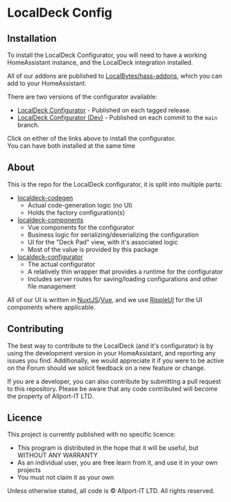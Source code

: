 # LocalDeck Config

## Installation

To install the LocalDeck Configurator, you will need to have a working HomeAssistant instance, and the LocalDeck integration installed.

All of our addons are published to  [LocalBytes/hass-addons](https://github.com/LocalBytes/hass-addons), which you can add to your HomeAssistant.

There are two versions of the configurator available:
- [LocalDeck Configurator] - Published on each tagged release.
- [LocalDeck Configurator (Dev)] - Published on each commit to the `main` branch.

Click on either of the links above to install the configurator.  
You can have both installed at the same time

[LocalDeck Configurator]: https://my.home-assistant.io/redirect/supervisor_addon/?repository_url=https%3A%2F%2Fgithub.com%2FLocalBytes%2Fhass-addons&addon=f0d5d1e0_localdeck-configurator
[LocalDeck Configurator (Dev)]: https://my.home-assistant.io/redirect/supervisor_addon/?repository_url=https%3A%2F%2Fgithub.com%2FLocalBytes%2Fhass-addons&addon=f0d5d1e0_localdeck-configurator-dev

## About

This is the repo for the LocalDeck configurator, it is split into multiple parts:

- [localdeck-codegen](./packages/localdeck-codegen) 
    - Actual code-generation logic (no UI)
    - Holds the factory configuration(s)
- [localdeck-components](./packages/localdeck-components)
    - Vue components for the configurator
    - Business logic for serializing/deserializing the configuration
    - UI for the "Deck Pad" view, with it's associated logic
    - Most of the value is provided by this package
- [localdeck-configurator](./packages/localdeck-configurator)
    - The actual configurator
    - A relatively thin wrapper that provides a runtime for the configurator
    - Includes server routes for saving/loading configurations and other file management

All of our UI is written in [NuxtJS]/[Vue], and we use [RippleUI] for the UI components where applicable.

## Contributing

The best way to contribute to the LocalDeck (and it's configurator) is by using the development version in your HomeAssistant, and reporting any issues you find.
Additionally, we would appreciate it if you were to be active on the Forum should we solicit feedback on a new feature or change.

If you are a developer, you can also contribute by submitting a pull request to this repository. Please be aware that any code contributed will become the property of Allport-IT LTD.

## Licence
This project is currently published with no specific licence:
- This program is distributed in the hope that it will be useful,
  but WITHOUT ANY WARRANTY
- As an individual user, you are free learn from it, and use it in your own projects
- You must not claim it as your own

Unless otherwise stated, all code is &copy; Allport-IT LTD. All rights reserved.

[NuxtJS]: https://nuxtjs.org/
[Vue]: https://vuejs.org/
[RippleUI]: https://rippleui.com/

